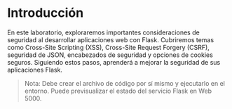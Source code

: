 # Introducción

En este laboratorio, exploraremos importantes consideraciones de seguridad al desarrollar aplicaciones web con Flask. Cubriremos temas como Cross-Site Scripting (XSS), Cross-Site Request Forgery (CSRF), seguridad de JSON, encabezados de seguridad y opciones de cookies seguros. Siguiendo estos pasos, aprenderá a mejorar la seguridad de sus aplicaciones Flask.

> Nota: Debe crear el archivo de código por sí mismo y ejecutarlo en el entorno. Puede previsualizar el estado del servicio Flask en Web 5000.
